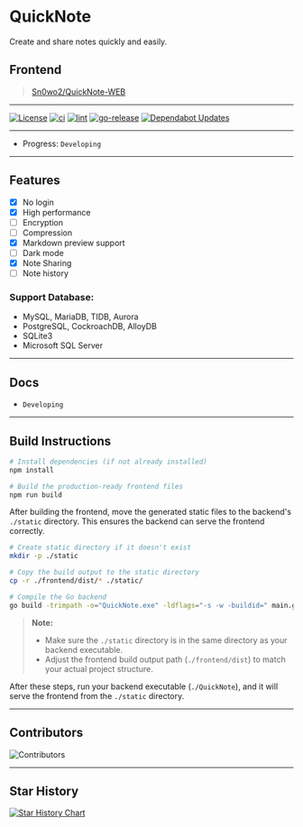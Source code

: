 # QuickNote

Create and share notes quickly and easily.

## Frontend

> [Sn0wo2/QuickNote-WEB](https://github.com/Sn0wo2/QuickNote-WEB)

---

[![License](https://img.shields.io/badge/license-GPL3.0-green.svg)](LICENSE)
[![ci](https://github.com/Sn0wo2/QuickNote/actions/workflows/ci.yml/badge.svg)](https://github.com/Sn0wo2/QuickNote/actions/workflows/ci.yml)
[![lint](https://github.com/Sn0wo2/QuickNote/actions/workflows/lint.yml/badge.svg)](https://github.com/Sn0wo2/QuickNote/actions/workflows/lint.yml)
[![go-release](https://github.com/Sn0wo2/QuickNote/actions/workflows/release.yml/badge.svg)](https://github.com/Sn0wo2/QuickNote/actions/workflows/release.yml)
[![Dependabot Updates](https://github.com/Sn0wo2/QuickNote/actions/workflows/dependabot/dependabot-updates/badge.svg)](https://github.com/Sn0wo2/QuickNote/actions/workflows/dependabot/dependabot-updates)


---

* Progress: `Developing`

--- 

## Features

- [X] No login
- [X] High performance
- [ ] Encryption
- [ ] Compression
- [X] Markdown preview support
- [ ] Dark mode
- [X] Note Sharing
- [ ] Note history

### Support Database:

- MySQL, MariaDB, TIDB, Aurora
- PostgreSQL, CockroachDB, AlloyDB
- SQLite3
- Microsoft SQL Server

---

## Docs

- `Developing`
---

## Build Instructions

```bash
# Install dependencies (if not already installed)
npm install

# Build the production-ready frontend files
npm run build
````

After building the frontend, move the generated static files to the backend's `./static` directory. This ensures the backend can serve the frontend correctly.

```bash
# Create static directory if it doesn't exist
mkdir -p ./static

# Copy the build output to the static directory
cp -r ./frontend/dist/* ./static/
```

```bash
# Compile the Go backend
go build -trimpath -o="QuickNote.exe" -ldflags="-s -w -buildid=" main.go
```

> **Note:**
>
> * Make sure the `./static` directory is in the same directory as your backend executable.
> * Adjust the frontend build output path (`./frontend/dist`) to match your actual project structure.

After these steps, run your backend executable (`./QuickNote`), and it will serve the frontend from the `./static` directory.

---

## Contributors

![Contributors](https://contrib.rocks/image?repo=Sn0wo2/QuickNote)

---

## Star History

<a href="https://www.star-history.com/#Sn0wo2/QuickNote&Date">
 <picture>
   <source media="(prefers-color-scheme: dark)" srcset="https://api.star-history.com/svg?repos=Sn0wo2/QuickNote&type=Date&theme=dark" />
   <source media="(prefers-color-scheme: light)" srcset="https://api.star-history.com/svg?repos=Sn0wo2/QuickNote&type=Date" />
   <img alt="Star History Chart" src="https://api.star-history.com/svg?repos=Sn0wo2/QuickNote&type=Date" />
 </picture>
</a>
